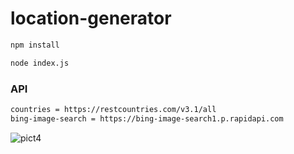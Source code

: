 # location-generator
```bash
npm install
```

```bash
node index.js
```
### API
```bash
countries = https://restcountries.com/v3.1/all
bing-image-search = https://bing-image-search1.p.rapidapi.com
```

![pict4](https://github.com/simonaditia/location-generator/assets/61230651/9d098d9d-fde8-4180-a143-7c3bbe73d22e)
